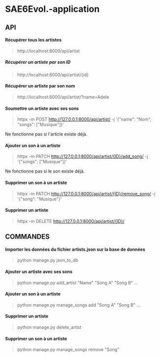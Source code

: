 # SAE6Evol.-application

## API

#### Récupérer tous les artistes
> http://localhost:8000/api/artist

##### Récupérer un artiste par son ID
> http://localhost:8000/api/artist/{id}

#### Récupérer un artiste par son nom
> http://localhost:8000/api/artist/?name=Adele

#### Soumettre un artiste avec ses sons
> httpx -m POST http://127.0.0.1:8000/api/artist/ -j '{"name": "Nom", "songs": ["Musique"]}' 

Ne fonctionne pas si l'article existe déjà.

#### Ajouter un son à un artiste

> httpx -m PATCH http://127.0.0.1:8000/api/artist/{ID}/add_song/ -j '{"songs": ["Musique"]}'

Ne fonctionne pas si le son existe déjà.

#### Supprimer un son à un artiste

> httpx -m PATCH http://127.0.0.1:8000/api/artist/{ID}/remove_song/ -j '{"song": "Musique"}'

#### Supprimer un artiste

> httpx -m DELETE http://127.0.0.1:8000/api/artist/{ID}/

## COMMANDES

#### Importer les données du fichier artists.json sur la base de données

> python manage.py json_to_db

#### Ajouter un artiste avec ses sons

> python manage.py add_artist "Name" "Song A" "Song B" ...

#### Ajouter un son à un artiste

> python manage.py manage_songs <ID> add "Song A" "Song B" ...

#### Supprimer un artiste

> python manage.py delete_artist <ID>

#### Supprimer un son à un artiste

> python manage.py manage_songs <ID> remove "Song"